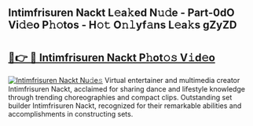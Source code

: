 ## Intimfrisuren Nackt L𝚎a𝚔ed N𝚞𝚍e - Part-0dO Vi𝚍𝚎o P𝚑𝚘tos - H𝚘𝚝 O𝚗𝚕yf𝚊ns L𝚎a𝚔s gZyZD

# <h2><a href="http://kf1aby.oniu.top/?m=Intimfrisuren+Nackt">🔗👉 🔴 Intimfrisuren Nackt P𝚑ot𝚘𝚜 V𝚒d𝚎o</a></h2>

[![Intimfrisuren Nackt Nu𝚍e𝚜](https://i.imgur.com/0qMVB7G.gif)](http://kf1aby.oniu.top/?m=Intimfrisuren+Nackt)
Virtual entertainer and multimedia creator Intimfrisuren Nackt, acclaimed for sharing dance and lifestyle knowledge through trending choreographies and compact clips. Outstanding set builder Intimfrisuren Nackt, recognized for their remarkable abilities and accomplishments in constructing sets.  
